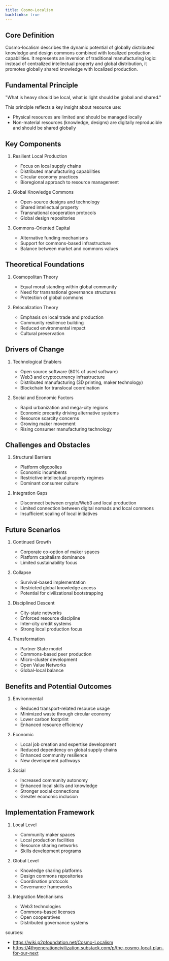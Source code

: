 ```yaml
---
title: Cosmo-Localism
backlinks: true
---
```


## Core Definition
Cosmo-localism describes the dynamic potential of globally distributed knowledge and design commons combined with localized production capabilities. It represents an inversion of traditional manufacturing logic: instead of centralized intellectual property and global distribution, it promotes globally shared knowledge with localized production.

## Fundamental Principle
"What is heavy should be local, what is light should be global and shared."

This principle reflects a key insight about resource use:
- Physical resources are limited and should be managed locally
- Non-material resources (knowledge, designs) are digitally reproducible and should be shared globally

## Key Components
1. Resilient Local Production
   - Focus on local supply chains
   - Distributed manufacturing capabilities
   - Circular economy practices
   - Bioregional approach to resource management

2. Global Knowledge Commons
   - Open-source designs and technology
   - Shared intellectual property
   - Transnational cooperation protocols
   - Global design repositories

3. Commons-Oriented Capital
   - Alternative funding mechanisms
   - Support for commons-based infrastructure
   - Balance between market and commons values

## Theoretical Foundations
1. Cosmopolitan Theory
   - Equal moral standing within global community
   - Need for transnational governance structures
   - Protection of global commons

2. Relocalization Theory
   - Emphasis on local trade and production
   - Community resilience building
   - Reduced environmental impact
   - Cultural preservation

## Drivers of Change
1. Technological Enablers
   - Open source software (80% of used software)
   - Web3 and cryptocurrency infrastructure
   - Distributed manufacturing (3D printing, maker technology)
   - Blockchain for translocal coordination

2. Social and Economic Factors
   - Rapid urbanization and mega-city regions
   - Economic precarity driving alternative systems
   - Resource scarcity concerns
   - Growing maker movement
   - Rising consumer manufacturing technology

## Challenges and Obstacles
1. Structural Barriers
   - Platform oligopolies
   - Economic incumbents
   - Restrictive intellectual property regimes
   - Dominant consumer culture

2. Integration Gaps
   - Disconnect between crypto/Web3 and local production
   - Limited connection between digital nomads and local commons
   - Insufficient scaling of local initiatives

## Future Scenarios
1. Continued Growth
   - Corporate co-option of maker spaces
   - Platform capitalism dominance
   - Limited sustainability focus

2. Collapse
   - Survival-based implementation
   - Restricted global knowledge access
   - Potential for civilizational bootstrapping

3. Disciplined Descent
   - City-state networks
   - Enforced resource discipline
   - Inter-city credit systems
   - Strong local production focus

4. Transformation
   - Partner State model
   - Commons-based peer production
   - Micro-cluster development
   - Open Value Networks
   - Global-local balance

## Benefits and Potential Outcomes
1. Environmental
   - Reduced transport-related resource usage
   - Minimized waste through circular economy
   - Lower carbon footprint
   - Enhanced resource efficiency

2. Economic
   - Local job creation and expertise development
   - Reduced dependency on global supply chains
   - Enhanced community resilience
   - New development pathways

3. Social
   - Increased community autonomy
   - Enhanced local skills and knowledge
   - Stronger social connections
   - Greater economic inclusion

## Implementation Framework
1. Local Level
   - Community maker spaces
   - Local production facilities
   - Resource sharing networks
   - Skills development programs

2. Global Level
   - Knowledge sharing platforms
   - Design commons repositories
   - Coordination protocols
   - Governance frameworks

3. Integration Mechanisms
   - Web3 technologies
   - Commons-based licenses
   - Open cooperatives
   - Distributed governance systems

sources:
- https://wiki.p2pfoundation.net/Cosmo-Localism
- https://4thgenerationcivilization.substack.com/p/the-cosmo-local-plan-for-our-next